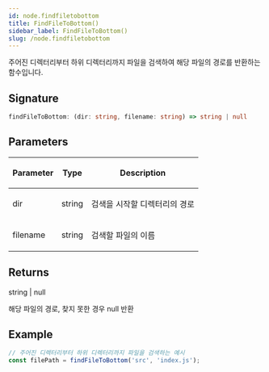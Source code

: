 ```yaml
---
id: node.findfiletobottom
title: FindFileToBottom()
sidebar_label: FindFileToBottom()
slug: /node.findfiletobottom
---
```






주어진 디렉터리부터 하위 디렉터리까지 파일을 검색하여 해당 파일의 경로를 반환하는 함수입니다.

## Signature

```typescript
findFileToBottom: (dir: string, filename: string) => string | null
```

## Parameters

<table><thead><tr><th>

Parameter


</th><th>

Type


</th><th>

Description


</th></tr></thead>
<tbody><tr><td>

dir


</td><td>

string


</td><td>

검색을 시작할 디렉터리의 경로


</td></tr>
<tr><td>

filename


</td><td>

string


</td><td>

검색할 파일의 이름


</td></tr>
</tbody></table>

## Returns

string \| null

해당 파일의 경로, 찾지 못한 경우 null 반환

## Example


```typescript
// 주어진 디렉터리부터 하위 디렉터리까지 파일을 검색하는 예시
const filePath = findFileToBottom('src', 'index.js');
```

